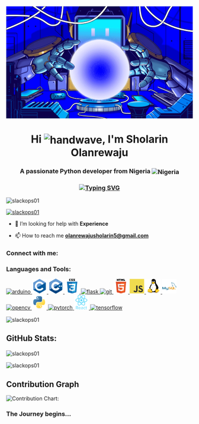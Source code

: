 <h1 align="center"><img align="center" src=tech.gif alt="techgif"/></h1>
<h1 align="center">Hi <img align="center" src=https://raw.githubusercontent.com/nixin72/nixin72/master/wave.gif alt="handwave" width ="40" height="40"/>, I'm Sholarin Olanrewaju</h1>
<h3 align="center">A passionate Python developer from Nigeria <img align="center" src=https://cdn-icons-png.flaticon.com/512/317/317262.png alt="Nigeria" width="40" height="40"/></h3>
<h3 align="center"><a href="https://git.io/typing-svg"><img src="https://readme-typing-svg.demolab.com?font=Fira+Code&duration=2000&pause=200&center=true&vCenter=true&width=435&lines=Senior+Python+Developer;I+wish+.+.+.;Aspiring+Python+Developer" alt="Typing SVG" /></a></h3>
<p align="left"> <img src="https://komarev.com/ghpvc/?username=slackops01&label=Profile%20views&color=0e75b6&style=flat" alt="slackops01" /> </p>

<p align="left"> <a href="https://github.com/ryo-ma/github-profile-trophy"><img src="https://github-profile-trophy.vercel.app/?username=slackops01&theme=algolia" alt="slackops01" /></a> </p>

- 🤝 I’m looking for help with **Experience**

- 📫 How to reach me **olanrewajusholarin5@gmail.com**

<h3 align="left">Connect with me:</h3>
<p align="left">
</p>

<h3 align="left">Languages and Tools:</h3>
<p align="left"> <a href="https://www.arduino.cc/" target="_blank" rel="noreferrer"> <img src="https://cdn.worldvectorlogo.com/logos/arduino-1.svg" alt="arduino" width="40" height="40"/> </a> <a href="https://www.cprogramming.com/" target="_blank" rel="noreferrer"> <img src="https://raw.githubusercontent.com/devicons/devicon/master/icons/c/c-original.svg" alt="c" width="40" height="40"/> </a> <a href="https://www.w3schools.com/cpp/" target="_blank" rel="noreferrer"> <img src="https://raw.githubusercontent.com/devicons/devicon/master/icons/cplusplus/cplusplus-original.svg" alt="cplusplus" width="40" height="40"/> </a> <a href="https://www.w3schools.com/css/" target="_blank" rel="noreferrer"> <img src="https://raw.githubusercontent.com/devicons/devicon/master/icons/css3/css3-original-wordmark.svg" alt="css3" width="40" height="40"/> </a> <a href="https://flask.palletsprojects.com/" target="_blank" rel="noreferrer"> <img src="https://www.vectorlogo.zone/logos/pocoo_flask/pocoo_flask-icon.svg" alt="flask" width="40" height="40"/> </a> <a href="https://git-scm.com/" target="_blank" rel="noreferrer"> <img src="https://www.vectorlogo.zone/logos/git-scm/git-scm-icon.svg" alt="git" width="40" height="40"/> </a> <a href="https://www.w3.org/html/" target="_blank" rel="noreferrer"> <img src="https://raw.githubusercontent.com/devicons/devicon/master/icons/html5/html5-original-wordmark.svg" alt="html5" width="40" height="40"/> </a> <a href="https://developer.mozilla.org/en-US/docs/Web/JavaScript" target="_blank" rel="noreferrer"> <img src="https://raw.githubusercontent.com/devicons/devicon/master/icons/javascript/javascript-original.svg" alt="javascript" width="40" height="40"/> </a> <a href="https://www.linux.org/" target="_blank" rel="noreferrer"> <img src="https://raw.githubusercontent.com/devicons/devicon/master/icons/linux/linux-original.svg" alt="linux" width="40" height="40"/> </a> <a href="https://www.mysql.com/" target="_blank" rel="noreferrer"> <img src="https://raw.githubusercontent.com/devicons/devicon/master/icons/mysql/mysql-original-wordmark.svg" alt="mysql" width="40" height="40"/> </a> <a href="https://opencv.org/" target="_blank" rel="noreferrer"> <img src="https://www.vectorlogo.zone/logos/opencv/opencv-icon.svg" alt="opencv" width="40" height="40"/> </a> <a href="https://www.python.org" target="_blank" rel="noreferrer"> <img src="https://raw.githubusercontent.com/devicons/devicon/master/icons/python/python-original.svg" alt="python" width="40" height="40"/> </a> <a href="https://pytorch.org/" target="_blank" rel="noreferrer"> <img src="https://www.vectorlogo.zone/logos/pytorch/pytorch-icon.svg" alt="pytorch" width="40" height="40"/> </a> <a href="https://reactjs.org/" target="_blank" rel="noreferrer"> <img src="https://raw.githubusercontent.com/devicons/devicon/master/icons/react/react-original-wordmark.svg" alt="react" width="40" height="40"/> </a> <a href="https://www.tensorflow.org" target="_blank" rel="noreferrer"> <img src="https://www.vectorlogo.zone/logos/tensorflow/tensorflow-icon.svg" alt="tensorflow" width="40" height="40"/> </a> </p>

<p><img align="center" src="https://github-readme-stats.vercel.app/api/top-langs/?username=slackops01anura&layout=compact&theme=algolia" alt="slackops01" /></p>

<h2>GitHub Stats:</h2>

<p><img align="center" src="https://github-readme-stats.vercel.app/api?username=slackops01&show_icons=true&locale=en&theme=algolia" alt="slackops01" /></p>

<p><img align="center" src="https://github-readme-streak-stats.herokuapp.com/?user=slackops01&theme=algolia" alt="slackops01" /></p>
<h2>Contribution Graph</h2>
<p><img src="https://activity-graph.herokuapp.com/graph?username=slackops01&theme=rogue" alt="Contribution Chart:"/></p>
<h3>The Journey begins...</h3>
